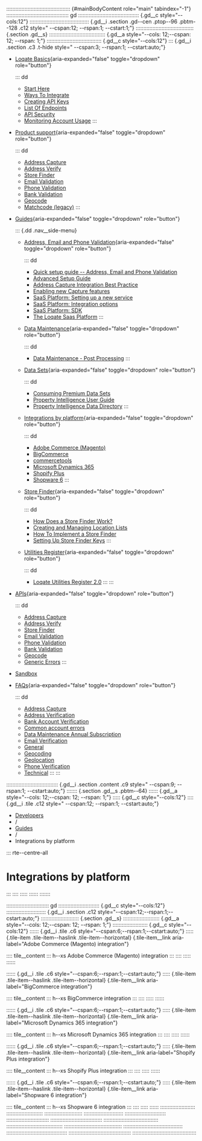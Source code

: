 :::::::::::::::::::::::::::::::::::::::::: {#mainBodyContent role="main" tabindex="-1"}
::::::::::::::::::::::::::::::::::::::::: gd
:::::::::::::::::::::::::::::::::::::::: {.gd__c style="--cols:12"}
::::::::::::::::::::::::::::::::::::::: {.gd__i .section .gd--cen .ptop--96 .pbtm--128 .c12 style=" --cspan:12; --rspan:1; --cstart:1;"}
:::::::::::::::::::::::::::::::::::::: {.section .gd__s}
::::::::::::::::::::::::::::::::::::: {.gd__a style="--cols: 12;--cspan: 12; --rspan: 1;"}
:::::::::::::::::::::::::::::::::::: {.gd__c style="--cols:12"}
::: {.gd__i .section .c3 .t-hide style=" --cspan:3; --rspan:1; --cstart:auto;"}
- [Loqate Basics](#){aria-expanded="false" toggle="dropdown"
  role="button"}

  ::: dd
  - [Start Here](/developers/getting-started/)
  - [Ways To Integrate](/developers/getting-started/ways-to-integrate/)
  - [Creating API Keys](/developers/getting-started/creating-api-keys/)
  - [List Of Endpoints](/developers/getting-started/list-of-endpoints/)
  - [API Security](/developers/getting-started/api-security/)
  - [Monitoring Account
    Usage](/developers/getting-started/monitoring-account-usage/)
  :::
- [Product support](#){aria-expanded="false" toggle="dropdown"
  role="button"}

  ::: dd
  - [Address Capture](/developers/address-capture/)
  - [Address Verify](/developers/address-verify/)
  - [Store Finder](/developers/store-finder/)
  - [Email Validation](/developers/email-validation/)
  - [Phone Validation](/developers/phone-verification/)
  - [Bank Validation](/developers/bank-verification/)
  - [Geocode](/developers/geocode/)
  - [Matchcode (legacy)](/developers/matchcode/)
  :::
- [Guides](#){aria-expanded="false" toggle="dropdown" role="button"}

  ::: {.dd .nav__side-menu}
  - [Address, Email and Phone Validation](#){aria-expanded="false"
    toggle="dropdown" role="button"}

    ::: dd
    - [Quick setup guide -- Address, Email and Phone
      Validation](/developers/guides/quick/)
    - [Advanced Setup Guide](/developers/guides/advanced-setup-guide/)
    - [Address Capture Integration Best
      Practice](/developers/guides/address-capture-integration-best-practice/)
    - [Enabling new Capture
      features](/developers/guides/enabling-new-capture-features/)
    - [SaaS Platform: Setting up a new
      service](/developers/guides/saas-platform-setting-up/)
    - [SaaS Platform: Integration
      options](/developers/guides/saas-platform-integration-options/)
    - [SaaS Platform: SDK](/developers/guides/saas-platform-sdk/)
    - [The Loqate Saas
      Platform](/developers/guides/the-loqate-saas-platform/)
    :::
  - [Data Maintenance](#){aria-expanded="false" toggle="dropdown"
    role="button"}

    ::: dd
    - [Data Maintenance - Post
      Processing](/developers/guides/data-maintenance-post-processing/)
    :::
  - [Data Sets](#){aria-expanded="false" toggle="dropdown"
    role="button"}

    ::: dd
    - [Consuming Premium Data
      Sets](/developers/guides/consuming-premium-data-sets/)
    - [Property Intelligence User
      Guide](/developers/guides/property-intelligence-user-guide/)
    - [Property Intelligence Data
      Directory](/developers/guides/property-intelligence-data-directory/)
    :::
  - [Integrations by platform](#){aria-expanded="false"
    toggle="dropdown" role="button"}

    ::: dd
    - [Adobe Commerce
      (Magento)](/developers/guides/adobe-commerce-magento-integration-guide/)
    - [BigCommerce](/developers/guides/bigcommerce/)
    - [commercetools](/developers/guides/commercetools-integration/)
    - [Microsoft Dynamics
      365](/developers/guides/loqate-for-microsoft-dynamics-365/)
    - [Shopify
      Plus](/developers/guides/the-loqate-shopify-integration-guide/)
    - [Shopware
      6](/developers/guides/loqate-plugin-for-shopware-6-configuration-guide/)
    :::
  - [Store Finder](#){aria-expanded="false" toggle="dropdown"
    role="button"}

    ::: dd
    - [How Does a Store Finder
      Work?](/developers/guides/how-does-a-store-finder-work/)
    - [Creating and Managing Location
      Lists](/developers/guides/creating-and-managing-location-lists/)
    - [How To Implement a Store
      Finder](/developers/guides/how-to-implement-a-store-finder/)
    - [Setting Up Store Finder
      Keys](/developers/guides/setting-up-store-finder-keys/)
    :::
  - [Utilities Register](#){aria-expanded="false" toggle="dropdown"
    role="button"}

    ::: dd
    - [Loqate Utilities Register
      2.0](/developers/guides/loqate-utilities-register/)
    :::
  :::
- [APIs](/developers/api/){aria-expanded="false" toggle="dropdown"
  role="button"}

  ::: dd
  - [Address Capture](/developers/api/capture/)
  - [Address Verify](/developers/api/cleanseplus/)
  - [Store Finder](/developers/apis/location-services/)
  - [Email Validation](/developers/api/emailvalidation/)
  - [Phone Validation](/developers/api/phonenumbervalidation/)
  - [Bank Validation](/developers/api/bankaccountvalidation/)
  - [Geocode](/developers/api/distancesanddirections/)
  - [Generic Errors](/developers/api/generic-errors/)
  :::
- [Sandbox](/developers/sandbox/)
- [FAQs](#){aria-expanded="false" toggle="dropdown" role="button"}

  ::: dd
  - [Address Capture](/developers/faqs/Address-Capture)
  - [Address Verification](/developers/faqs/Address-Verification)
  - [Bank Account
    Verification](/developers/faqs/Bank-Account-Verification)
  - [Common account errors](/developers/faqs/Common-account-errors)
  - [Data Maintenance Annual
    Subscription](/developers/faqs/Data-Maintenance-Annual-Subscription)
  - [Email Verification](/developers/faqs/Email-Verification)
  - [General](/developers/faqs/General)
  - [Geocoding](/developers/faqs/Geocoding)
  - [Geolocation](/developers/faqs/Geolocation)
  - [Phone Verification](/developers/faqs/Phone-Verification)
  - [Technical](/developers/faqs/Technical)
  :::
:::

:::::::::::::::::::::::::::::::::: {.gd__i .section .content .c9 style=" --cspan:9; --rspan:1; --cstart:auto;"}
::::::: {.section .gd__s .pbtm--64}
:::::: {.gd__a style="--cols: 12;--cspan: 12; --rspan: 1;"}
::::: {.gd__c style="--cols:12"}
:::: {.gd__i .tile .c12 style=" --cspan:12; --rspan:1; --cstart:auto;"}
- [Developers](/developers/)
- /
- [Guides](/developers/guides/)
- /
- Integrations by platform

::: rte--centre-all
# Integrations by platform
:::
::::
:::::
::::::
:::::::

:::::::::::::::::::::::::::: gd
::::::::::::::::::::::::::: {.gd__c style="--cols:12"}
:::::::::::::::::::::::::: {.gd__i .section .c12 style="--cspan:12;--rspan:1;--cstart:auto;"}
::::::::::::::::::::::::: {.section .gd__s}
:::::::::::::::::::::::: {.gd__a style="--cols: 12;--cspan: 12; --rspan: 1;"}
::::::::::::::::::::::: {.gd__c style="--cols:12"}
:::::: {.gd__i .tile .c6 style="--cspan:6;--rspan:1;--cstart:auto;"}
::::: {.tile-item .tile-item--haslink .tile-item--horizontal}
[](/developers/guides/adobe-commerce-magento-integration-guide/){.tile-item__link
aria-label="Adobe Commerce (Magento) integration"}

:::: tile__content
::: h--xs
Adobe Commerce (Magento) integration
:::
::::
:::::
::::::

:::::: {.gd__i .tile .c6 style="--cspan:6;--rspan:1;--cstart:auto;"}
::::: {.tile-item .tile-item--haslink .tile-item--horizontal}
[](/developers/guides/bigcommerce/){.tile-item__link
aria-label="BigCommerce integration"}

:::: tile__content
::: h--xs
BigCommerce integration
:::
::::
:::::
::::::

:::::: {.gd__i .tile .c6 style="--cspan:6;--rspan:1;--cstart:auto;"}
::::: {.tile-item .tile-item--haslink .tile-item--horizontal}
[](/developers/guides/loqate-for-microsoft-dynamics-365/){.tile-item__link
aria-label="Microsoft Dynamics 365 integration"}

:::: tile__content
::: h--xs
Microsoft Dynamics 365 integration
:::
::::
:::::
::::::

:::::: {.gd__i .tile .c6 style="--cspan:6;--rspan:1;--cstart:auto;"}
::::: {.tile-item .tile-item--haslink .tile-item--horizontal}
[](/developers/guides/the-loqate-shopify-integration-guide/){.tile-item__link
aria-label="Shopify Plus integration"}

:::: tile__content
::: h--xs
Shopify Plus integration
:::
::::
:::::
::::::

:::::: {.gd__i .tile .c6 style="--cspan:6;--rspan:1;--cstart:auto;"}
::::: {.tile-item .tile-item--haslink .tile-item--horizontal}
[](/developers/guides/loqate-plugin-for-shopware-6-configuration-guide/){.tile-item__link
aria-label="Shopware 6 integration"}

:::: tile__content
::: h--xs
Shopware 6 integration
:::
::::
:::::
::::::
:::::::::::::::::::::::
::::::::::::::::::::::::
:::::::::::::::::::::::::
::::::::::::::::::::::::::
:::::::::::::::::::::::::::
::::::::::::::::::::::::::::
::::::::::::::::::::::::::::::::::
::::::::::::::::::::::::::::::::::::
:::::::::::::::::::::::::::::::::::::
::::::::::::::::::::::::::::::::::::::
:::::::::::::::::::::::::::::::::::::::
::::::::::::::::::::::::::::::::::::::::
:::::::::::::::::::::::::::::::::::::::::
::::::::::::::::::::::::::::::::::::::::::
